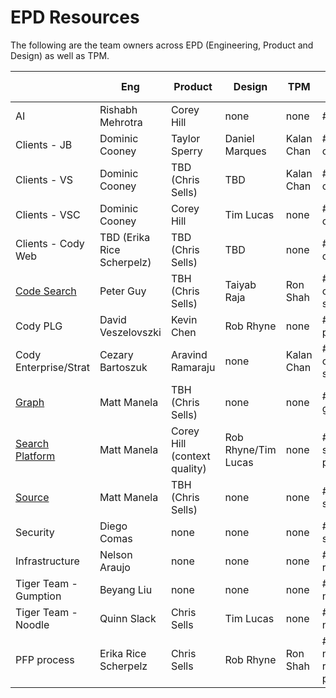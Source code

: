 # EPD Resources

The following are the team owners across EPD (Engineering, Product and Design)
as well as TPM.

|                                                                                                             | Eng                        | Product                      | Design              | TPM        | Slack Channel            |
| ----------------------------------------------------------------------------------------------------------- | -------------------------- | ---------------------------- | ------------------- | ---------- | ------------------------ |
| AI                                                                                                          | Rishabh Mehrotra           | Corey Hill                   | none                | none       | #team-ai                 |
| Clients - JB                                                                                                | Dominic Cooney             | Taylor Sperry                | Daniel Marques      | Kalan Chan | #discuss-cody            |
| Clients - VS                                                                                                | Dominic Cooney             | TBD (Chris Sells)            | TBD                 | Kalan Chan | #discuss-cody            |
| Clients - VSC                                                                                               | Dominic Cooney             | Corey Hill                   | Tim Lucas           | none       | #discuss-cody            |
| Clients - Cody Web                                                                                          | TBD (Erika Rice Scherpelz) | TBD (Chris Sells)            | TBD                 | none       | #discuss-cody            |
| [Code Search](https://handbook.sourcegraph.com/departments/engineering/teams/code-search/#responsibilities) | Peter Guy                  | TBH (Chris Sells)            | Taiyab Raja         | Ron Shah   | #discuss-code-search     |
| Cody PLG                                                                                                    | David Veszelovszki         | Kevin Chen                   | Rob Rhyne           | none       | #discuss-plg             |
| Cody Enterprise/Strat                                                                                       | Cezary Bartoszuk           | Aravind Ramaraju             | none                | Kalan Chan | #discuss-cody-strat      |
| [Graph](https://handbook.sourcegraph.com/departments/engineering/teams/graph/)                              | Matt Manela                | TBH (Chris Sells)            | none                | none       | #discuss-graph           |
| [Search Platform](https://handbook.sourcegraph.com/departments/engineering/teams/search-platform/)          | Matt Manela                | Corey Hill (context quality) | Rob Rhyne/Tim Lucas | none       | #discuss-search-platform |
| [Source](https://handbook.sourcegraph.com/departments/engineering/teams/source/)                            | Matt Manela                | TBH (Chris Sells)            | none                | none       | #discuss-source          |
| Security                                                                                                    | Diego Comas                | none                         | none                | none       | #discuss-security        |
| Infrastructure                                                                                              | Nelson Araujo              | none                         | none                | none       | #discuss-releases        |
| Tiger Team - Gumption                                                                                       | Beyang Liu                 | none                         | none                | none       | #team-noodle             |
| Tiger Team - Noodle                                                                                         | Quinn Slack                | Chris Sells                  | Tim Lucas           | none       | #team-noodle             |
| PFP process                                                                                                 | Erika Rice Scherpelz       | Chris Sells                  | Rob Rhyne           | Ron Shah   | #wg-new-release-process  |
